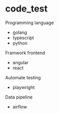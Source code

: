 # code_test
Programming language
- golang
- typescript
- python

Framwork frontend
- angular
- react

Automate testing
- playwright

Data pipeline
- airflow
